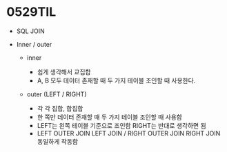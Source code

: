 # 0529TIL



* SQL JOIN



* Inner / outer

  * inner

    * 쉽게 생각해서 교집합
    * A, B 모두 데이터 존재할 때 두 가지 테이블 조인할 때 사용한다.

    

  * outer (LEFT / RIGHT)

    * 각 각 집합, 합집합 
    * 한 쪽만 데이터 존재할 때 두 가지 테이블 조인할 때 사용함
    * LEFT는 왼쪽 테이블 기준으로 조인함 RIGHT는 반대로 생각하면 됨
    * LEFT OUTER JOIN LEFT JOIN / RIGHT OUTER JOIN RIGHT JOIN 동일하게 작동함